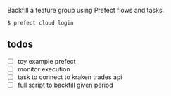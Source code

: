 

Backfill a feature group using Prefect flows and tasks.

```
$ prefect cloud login 
```



## todos
- [ ] toy example prefect
- [ ] monitor execution
- [ ] task to connect to kraken trades api
- [ ] full script to backfill given period